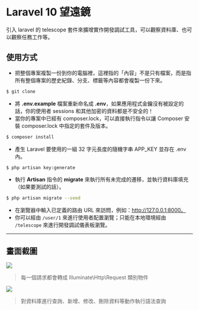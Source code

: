 # Laravel 10 望遠鏡

引入 laravel 的 telescope 套件來擴增實作開發調試工具，可以觀察資料庫、也可以觀察任務工作等。

## 使用方式
- 把整個專案複製一份到你的電腦裡，這裡指的「內容」不是只有檔案，而是指所有整個專案的歷史紀錄、分支、標籤等內容都會複製一份下來。
```sh
$ git clone
```
- 將 __.env.example__ 檔案重新命名成 __.env__，如果應用程式金鑰沒有被設定的話，你的使用者 sessions 和其他加密的資料都是不安全的！
- 當你的專案中已經有 composer.lock，可以直接執行指令以讓 Composer 安裝 composer.lock 中指定的套件及版本。
```sh
$ composer install
```
- 產生 Laravel 要使用的一組 32 字元長度的隨機字串 APP_KEY 並存在 .env 內。
```sh
$ php artisan key:generate
```
- 執行 __Artisan__ 指令的 __migrate__ 來執行所有未完成的遷移，並執行資料庫填充（如果要測試的話）。
```sh
$ php artisan migrate --seed
```
- 在瀏覽器中輸入已定義的路由 URL 來訪問，例如：http://127.0.0.1:8000。
- 你可以經由 `/user/1` 來進行使用者配置瀏覽；只能在本地環境經由 `/telescope` 來進行開發調試儀表板瀏覽。

----

## 畫面截圖
![](https://i.imgur.com/h7ztWha.png)
> 每一個請求都會轉成 Illuminate\Http\Request 類別物件

![](https://i.imgur.com/icDzl1k.png)
> 對資料庫進行查詢、新增、修改、刪除資料等動作執行語法查詢